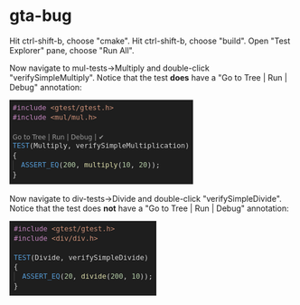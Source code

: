 gta-bug
=======

Hit ctrl-shift-b, choose "cmake". Hit ctrl-shift-b, choose "build". Open "Test Explorer" pane, choose "Run All".

Now navigate to mul-tests->Multiply and double-click "verifySimpleMultiply". Notice that the test **does** have a "Go to Tree | Run | Debug" annotation:

![verifySimpleMultiply](mul.png)

Now navigate to div-tests->Divide and double-click "verifySimpleDivide". Notice that the test does **not** have a "Go to Tree | Run | Debug" annotation:

![verifySimpleDivide](div.png)
